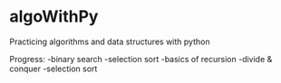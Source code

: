 # algoWithPy
Practicing algorithms and data structures with python

Progress:
-binary search
-selection sort
-basics of recursion
-divide & conquer
-selection sort
